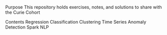 Purpose
This repository holds exercises, notes, and solutions to share with the Curie Cohort

Contents
Regression
Classification
Clustering
Time Series
Anomaly Detection
Spark
NLP